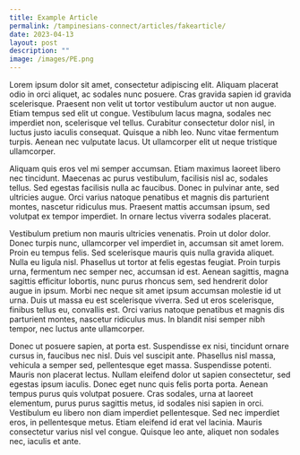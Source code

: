 ```yaml
---
title: Example Article
permalink: /tampinesians-connect/articles/fakearticle/
date: 2023-04-13
layout: post
description: ""
image: /images/PE.png
---
```

Lorem ipsum dolor sit amet, consectetur adipiscing elit. Aliquam placerat odio in orci aliquet, ac sodales nunc posuere. Cras gravida sapien id gravida scelerisque. Praesent non velit ut tortor vestibulum auctor ut non augue. Etiam tempus sed elit ut congue. Vestibulum lacus magna, sodales nec imperdiet non, scelerisque vel tellus. Curabitur consectetur dolor nisl, in luctus justo iaculis consequat. Quisque a nibh leo. Nunc vitae fermentum turpis. Aenean nec vulputate lacus. Ut ullamcorper elit ut neque tristique ullamcorper.

Aliquam quis eros vel mi semper accumsan. Etiam maximus laoreet libero nec tincidunt. Maecenas ac purus vestibulum, facilisis nisl ac, sodales tellus. Sed egestas facilisis nulla ac faucibus. Donec in pulvinar ante, sed ultricies augue. Orci varius natoque penatibus et magnis dis parturient montes, nascetur ridiculus mus. Praesent mattis accumsan ipsum, sed volutpat ex tempor imperdiet. In ornare lectus viverra sodales placerat.

Vestibulum pretium non mauris ultricies venenatis. Proin ut dolor dolor. Donec turpis nunc, ullamcorper vel imperdiet in, accumsan sit amet lorem. Proin eu tempus felis. Sed scelerisque mauris quis nulla gravida aliquet. Nulla eu ligula nisl. Phasellus ut tortor at felis egestas feugiat. Proin turpis urna, fermentum nec semper nec, accumsan id est. Aenean sagittis, magna sagittis efficitur lobortis, nunc purus rhoncus sem, sed hendrerit dolor augue in ipsum. Morbi nec neque sit amet ipsum accumsan molestie id ut urna. Duis ut massa eu est scelerisque viverra. Sed ut eros scelerisque, finibus tellus eu, convallis est. Orci varius natoque penatibus et magnis dis parturient montes, nascetur ridiculus mus. In blandit nisi semper nibh tempor, nec luctus ante ullamcorper.

Donec ut posuere sapien, at porta est. Suspendisse ex nisi, tincidunt ornare cursus in, faucibus nec nisl. Duis vel suscipit ante. Phasellus nisl massa, vehicula a semper sed, pellentesque eget massa. Suspendisse potenti. Mauris non placerat lectus. Nullam eleifend dolor ut sapien consectetur, sed egestas ipsum iaculis. Donec eget nunc quis felis porta porta. Aenean tempus purus quis volutpat posuere. Cras sodales, urna at laoreet elementum, purus purus sagittis metus, id sodales nisi sapien in orci. Vestibulum eu libero non diam imperdiet pellentesque. Sed nec imperdiet eros, in pellentesque metus. Etiam eleifend id erat vel lacinia. Mauris consectetur varius nisl vel congue. Quisque leo ante, aliquet non sodales nec, iaculis et ante.